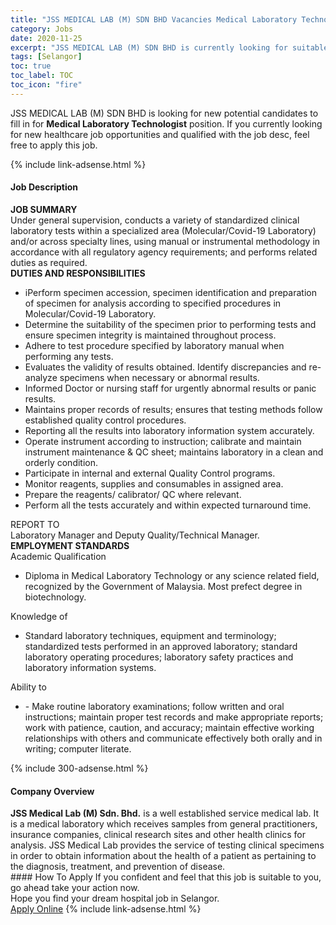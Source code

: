 ```yaml
---
title: "JSS MEDICAL LAB (M) SDN BHD Vacancies Medical Laboratory Technologist" 
category: Jobs 
date: 2020-11-25 
excerpt: "JSS MEDICAL LAB (M) SDN BHD is currently looking for suitable person to fill in the Medical Laboratory Technologist which positioned at Selangor" 
tags: [Selangor] 
toc: true 
toc_label: TOC 
toc_icon: "fire" 
--- 
```


<p>JSS MEDICAL LAB (M) SDN BHD is looking for new potential candidates to fill in for <b>Medical Laboratory Technologist</b> position. If you currently looking for new healthcare job opportunities and qualified with the job desc, feel free to apply this job.
</p>{% include link-adsense.html %} 
<div><div><div><h4>Job Description</h4></div></div><div><div><span><div><div><div><div><strong>JOB SUMMARY</strong></div><div>Under general supervision, conducts a variety of standardized clinical laboratory tests within a specialized area (Molecular/Covid-19 Laboratory) and/or across specialty lines, using manual or instrumental methodology in accordance with all regulatory agency requirements; and performs related duties as required.</div></div></div><div><strong>DUTIES AND RESPONSIBILITIES</strong><ul><li>iPerform specimen accession, specimen identification and preparation of specimen for analysis according to specified procedures in Molecular/Covid-19 Laboratory.</li><li>Determine the suitability of the specimen prior to performing tests and ensure specimen integrity is maintained throughout process.</li><li>Adhere to test procedure specified by laboratory manual when performing any tests.</li><li>Evaluates the validity of results obtained. Identify discrepancies and re-analyze specimens when necessary or abnormal results.</li><li>Informed Doctor or nursing staff for urgently abnormal results or panic results.</li><li>Maintains proper records of results; ensures that testing methods follow established quality control procedures.</li><li>Reporting all the results into laboratory information system accurately.</li><li>Operate instrument according to instruction; calibrate and maintain instrument maintenance &amp; QC sheet; maintains laboratory in a clean and orderly condition.</li><li>Participate in internal and external Quality Control programs.</li><li>Monitor reagents, supplies and consumables in assigned area.</li><li>Prepare the reagents/ calibrator/ QC where relevant.</li><li>Perform all the tests accurately and within expected turnaround time.</li></ul><div>REPORT TO<div>Laboratory Manager and Deputy Quality/Technical Manager.</div><div><strong>EMPLOYMENT STANDARDS</strong><div>Academic Qualification</div><ul><li>Diploma in Medical Laboratory Technology or any science related field, recognized by the Government of Malaysia. Most prefect degree in biotechnology.&#160;&#160;</li></ul><div>Knowledge of</div><ul><li>Standard laboratory techniques, equipment and terminology; standardized tests performed in an approved laboratory; standard laboratory operating procedures; laboratory safety practices and laboratory information systems.</li></ul><div>Ability to</div><ul><li>- Make routine laboratory examinations; follow written and oral instructions; maintain proper test records and make appropriate reports; work with patience, caution, and accuracy; maintain effective working relationships with others and communicate effectively both orally and in writing; computer literate.</li></ul></div></div></div></div></span></div></div></div> 
{% include 300-adsense.html %} 
<div><div><div><h4>Company Overview</h4></div></div><div><div><span><div><div><strong>JSS Medical Lab (M) Sdn. Bhd.</strong> is a well established service medical lab. It is a medical laboratory which receives samples from general practitioners, insurance companies, clinical research sites and other health clinics for analysis. JSS Medical Lab provides the service of testing clinical specimens in order to obtain information about the health of a patient as pertaining to the diagnosis, treatment, and prevention of disease.</div></div></span></div></div></div> 
#### How To Apply 
If you confident and feel that this job is suitable to you, go ahead take your action now. <br/> 
Hope you find your dream hospital job in Selangor. <br/> 
<a href="https://www.jobstreet.com.my/en/job/medical-laboratory-technologist-4430733?jobId=jobstreet-my-job-4430733&sectionRank=4&token=0~324799cf-9fd8-445d-b568-eae39e338750&fr=SRP%20View%20In%20New%20Ta" class="btn btn--warning" target="_blank" rel="nofollow noopenner">Apply Online</a> 
{% include link-adsense.html %} 